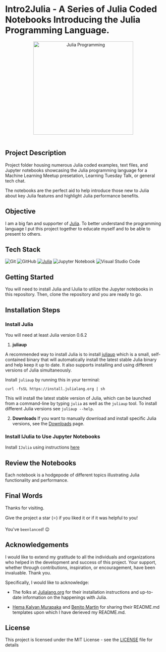 # Intro2Julia - A Series of Julia Coded Notebooks Introducing the Julia Programming Language.

<div align="center">
    <img alt="Julia Programming" src="./juliaTalk_adv4_fig.png" width="80%" height="300">
</div>

<br>


## Project Description

Project folder housing numerous Julia coded examples, text files, and Jupyter notebooks showcasing the Julia programming language for a Machine Learning Meetup presetation, Learning Tuesday Talk, or general tech chat.

The notebooks are the perfect aid to help introduce those new to Julia about key Julia features and highlight Julia performance benefits.


## Objective

I am a big fan and supporter of [Julia](https://julialang.org/). To better understand the programming language I put this project together
to educate myself and to be able to present to others.


## Tech Stack

![Git](https://img.shields.io/badge/git-%23F05033.svg?style=for-the-badge&logo=git&logoColor=white)
![GitHub](https://img.shields.io/badge/GitHub-%23121011.svg?logo=github&logoColor=white)
[![Julia](https://img.shields.io/badge/julia-0.6.2-pink)](https://julialang.org/)
![Jupyter Notebook](https://img.shields.io/badge/jupyter-%23FA0F00.svg?style=for-the-badge&logo=jupyter&logoColor=white)
![Visual Studio Code](https://img.shields.io/badge/Visual%20Studio%20Code-0078d7.svg?style=for-the-badge&logo=visual-studio-code&logoColor=white)


## Getting Started

You will need to install Julia and IJulia to utilize the Jupyter notebooks in this repository. Then, clone the repository and you are ready to go.


## Installation Steps

### Install Julia

You will need at least Julia version 0.6.2

1. **juliaup**

A recommended way to install Julia is to install [juliaup](https://github.com/JuliaLang/juliaup) which is a small, self-contained binary that will automatically install the latest stable Julia binary and help keep it up to date. It also supports installing and using different versions of Julia simultaneously.

Install `juliaup` by running this in your terminal:

```
curl -fsSL https://install.julialang.org | sh

```

This will install the latest stable version of Julia, which can be launched from a command-line by typing `julia` as well as the `juliaup` tool. To install different Julia versions see `juliaup --help`.

2. **Downloads**
   If you want to manually download and install specific Julia versions, see the [Downloads](https://julialang.org/downloads/) page.

### Install IJulia to Use Jupyter Notebooks

Install `IJulia` using instructions [here](https://github.com/JuliaLang/IJulia.jl)



## Review the Notebooks

Each notebook is a hodgepode of different topics illustrating Julia functionality and performance.



## Final Words

Thanks for visiting.

Give the project a star (⭐) if you liked it or if it was helpful to you!

You've `beenlanced`! 😉



## Acknowledgements

I would like to extend my gratitude to all the individuals and organizations who helped in the development and success of this project. Your support, whether through contributions, inspiration, or encouragement, have been invaluable. Thank you.

Specifically, I would like to acknowledge:

- The folks at [Julialang.org](https://julialang.org/) for their installation instructions and up-to-date information on the happenings with Julia.

- [Hema Kalyan Murapaka](https://www.linkedin.com/in/hemakalyan) and [Benito Martin](https://martindatasol.com/blog) for sharing their README.md templates upon which I have derieved my README.md.


## License

This project is licensed under the MIT License - see the [LICENSE](./LICENSE) file for details
